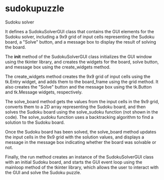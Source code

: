 # sudokupuzzle
Sudoku solver

It defines a SudokuSolverGUI class that contains the GUI elements for the Sudoku solver, including a 9x9 grid of input cells representing the Sudoku board, a "Solve" button, and a message box to display the result of solving the board.

The __init__ method of the SudokuSolverGUI class initializes the GUI window using the tkinter library, and creates the widgets for the board, solve button, and message box using the create_widgets method.

The create_widgets method creates the 9x9 grid of input cells using the tk.Entry widget, and adds them to the board_frame using the grid method. It also creates the "Solve" button and the message box using the tk.Button and tk.Message widgets, respectively.

The solve_board method gets the values from the input cells in the 9x9 grid, converts them to a 2D array representing the Sudoku board, and then solves the Sudoku board using the solve_sudoku function (not shown in the code). The solve_sudoku function uses a backtracking algorithm to find a solution to the Sudoku board.

Once the Sudoku board has been solved, the solve_board method updates the input cells in the 9x9 grid with the solution values, and displays a message in the message box indicating whether the board was solvable or not.

Finally, the run method creates an instance of the SudokuSolverGUI class with an initial Sudoku board, and starts the GUI event loop using the mainloop method of the tkinter library, which allows the user to interact with the GUI and solve the Sudoku puzzle.
